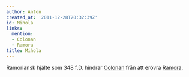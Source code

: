 ```yaml
---
author: Anton
created_at: '2011-12-28T20:32:39Z'
id: Mihola
links:
  mention:
  - Colonan
  - Ramora
title: Mihola
---
```


Ramoriansk hjälte som 348 f.D. hindrar [Colonan] från att erövra [Ramora].

  [Colonan]: Colonan
  [Ramora]: Ramora
